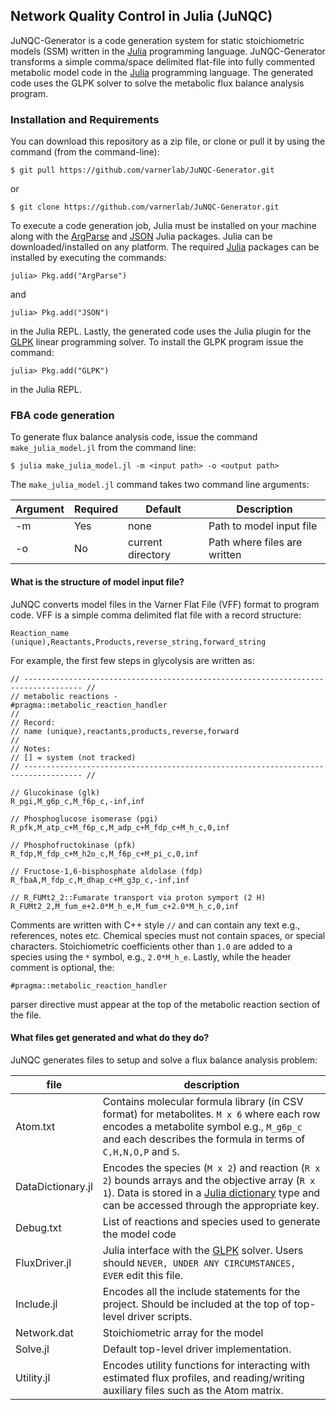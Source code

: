 ## Network Quality Control in Julia (JuNQC)
JuNQC-Generator is a code generation system for static stoichiometric models (SSM) written in the [Julia](http://julialang.org) programming language.
JuNQC-Generator transforms a simple comma/space delimited flat-file into fully commented metabolic model code in the [Julia](http://julialang.org)  programming language.
The generated code uses the GLPK solver to solve the metabolic flux balance analysis program.

### Installation and Requirements
You can download this repository as a zip file, or clone or pull it by using the command (from the command-line):

	$ git pull https://github.com/varnerlab/JuNQC-Generator.git

or

	$ git clone https://github.com/varnerlab/JuNQC-Generator.git

To execute a code generation job, Julia must be installed on your machine along with the  [ArgParse](https://github.com/carlobaldassi/ArgParse.jl) and [JSON](https://github.com/JuliaIO/JSON.jl) Julia packages.
Julia can be downloaded/installed on any platform.
The required [Julia](http://julialang.org) packages can be installed by executing the commands:

	julia> Pkg.add("ArgParse")

and

	julia> Pkg.add("JSON")

in the Julia REPL. Lastly, the generated code uses the Julia plugin for the [GLPK](https://github.com/JuliaOpt/GLPK.jl) linear programming solver. To install the GLPK program issue the command:

  	julia> Pkg.add("GLPK")

in the Julia REPL.

### FBA code generation
To generate flux balance analysis code, issue the command ``make_julia_model.jl`` from the command line:

	$ julia make_julia_model.jl -m <input path> -o <output path>

The ``make_julia_model.jl`` command takes two command line arguments:

Argument | Required | Default | Description
--- | --- | --- | ---
-m | Yes	| none | Path to model input file
-o | No	| current directory | Path where files are written

#### What is the structure of model input file?
JuNQC converts model files in the Varner Flat File (VFF) format to program code. VFF is a simple comma delimited flat file with a record structure:
	
	Reaction_name (unique),Reactants,Products,reverse_string,forward_string
	
For example, the first few steps in glycolysis are written as:

	// ----------------------------------------------------------------------------------- //
	// metabolic reactions -
	#pragma::metabolic_reaction_handler 
	//
	// Record:
	// name (unique),reactants,products,reverse,forward
	//
	// Notes:
	// [] = system (not tracked)
	// ----------------------------------------------------------------------------------- //

	// Glucokinase (glk)
	R_pgi,M_g6p_c,M_f6p_c,-inf,inf

	// Phosphoglucose isomerase (pgi)
	R_pfk,M_atp_c+M_f6p_c,M_adp_c+M_fdp_c+M_h_c,0,inf

	// Phosphofructokinase (pfk)
	R_fdp,M_fdp_c+M_h2o_c,M_f6p_c+M_pi_c,0,inf

	// Fructose-1,6-bisphosphate aldolase (fdp)
	R_fbaA,M_fdp_c,M_dhap_c+M_g3p_c,-inf,inf
	
	// R_FUMt2_2::Fumarate transport via proton symport (2 H)
	R_FUMt2_2,M_fum_e+2.0*M_h_e,M_fum_c+2.0*M_h_c,0,inf
	
Comments are written with C++ style `//` and can contain any text e.g., references, notes etc. Chemical species must not contain spaces, or special characters. Stoichiometric coefficients other than `1.0` are added to a species using the `*` symbol, e.g., `2.0*M_h_e`. Lastly, while the header comment is optional, the:
	
	#pragma::metabolic_reaction_handler

parser directive must appear at the top of the metabolic reaction section of the file. 

#### What files get generated and what do they do?
JuNQC generates files to setup and solve a flux balance analysis problem:

file | description 
--- | ---
Atom.txt | Contains molecular formula library (in CSV format) for metabolites. `M x 6` where each row encodes a metabolite symbol e.g., `M_g6p_c` and each describes the formula in terms of `C,H,N,O,P` and `S`.  
DataDictionary.jl | Encodes the species (`M x 2`) and reaction (`R x 2`) bounds arrays and the objective array (`R x 1`). Data is stored in a [Julia dictionary](http://docs.julialang.org/en/stable/stdlib/collections/?highlight=dict#Base.Dict) type and can be accessed through the appropriate key.
Debug.txt | List of reactions and species used to generate the model code
FluxDriver.jl | Julia interface with the [GLPK](https://github.com/JuliaOpt/GLPK.jl) solver. Users should `NEVER, UNDER ANY CIRCUMSTANCES, EVER` edit this file. 
Include.jl | Encodes all the include statements for the project. Should be included at the top of top-level driver scripts. 
Network.dat | Stoichiometric array for the model
Solve.jl | Default top-level driver implementation. 
Utility.jl | Encodes utility functions for interacting with estimated flux profiles, and reading/writing auxiliary files such as the Atom matrix. 

